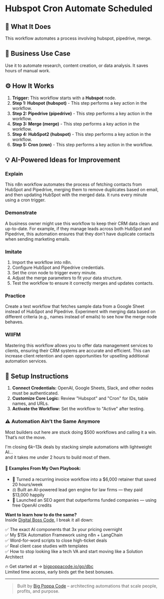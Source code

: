 # Hubspot Cron Automate Scheduled

## 🚀 What It Does
This workflow automates a process involving hubspot, pipedrive, merge.

## 💼 Business Use Case
Use it to automate research, content creation, or data analysis. It saves hours of manual work.

## ⚙️ How It Works
1.  **Trigger:** This workflow starts with a **Hubspot** node.
2. **Step 1: Hubspot (hubspot)** - This step performs a key action in the workflow.
3. **Step 2: Pipedrive (pipedrive)** - This step performs a key action in the workflow.
4. **Step 3: Merge (merge)** - This step performs a key action in the workflow.
5. **Step 4: HubSpot2 (hubspot)** - This step performs a key action in the workflow.
6. **Step 5: Cron (cron)** - This step performs a key action in the workflow.

## 💡 AI-Powered Ideas for Improvement
### **Explain**
This n8n workflow automates the process of fetching contacts from HubSpot and Pipedrive, merging them to remove duplicates based on email, and then updating HubSpot with the merged data. It runs every minute using a cron trigger.

### **Demonstrate**
A business owner might use this workflow to keep their CRM data clean and up-to-date. For example, if they manage leads across both HubSpot and Pipedrive, this automation ensures that they don't have duplicate contacts when sending marketing emails.

### **Imitate**
1. Import the workflow into n8n.
2. Configure HubSpot and Pipedrive credentials.
3. Set the cron node to trigger every minute.
4. Adjust the merge parameters to fit your data structure.
5. Test the workflow to ensure it correctly merges and updates contacts.

### **Practice**
Create a test workflow that fetches sample data from a Google Sheet instead of HubSpot and Pipedrive. Experiment with merging data based on different criteria (e.g., names instead of emails) to see how the merge node behaves.

### **WIIFM**
Mastering this workflow allows you to offer data management services to clients, ensuring their CRM systems are accurate and efficient. This can increase client retention and open opportunities for upselling additional automation services.

## 🔧 Setup Instructions
1. **Connect Credentials:** OpenAI, Google Sheets, Slack, and other nodes must be authenticated.
2. **Customize Core Logic:** Review "Hubspot" and "Cron" for IDs, table names, and URLs.
3. **Activate the Workflow:** Set the workflow to "Active" after testing.

### ⚠️ Automation Ain’t the Same Anymore

Most builders out here are stuck doing $500 workflows and calling it a win.  
That’s not the move.  

I'm closing $6k–$13k deals by stacking simple automations with lightweight AI...  
and it takes me under 2 hours to build most of them.

#### 🧠 Examples From My Own Playbook:
- 🔁 Turned a recurring invoice workflow into a $6,000 retainer that saved 20 hours/week  
- ⚖️ Built an AI-powered lead gen engine for law firms — they paid $13,000 happily  
- 🚀 Launched an SEO agent that outperforms funded companies — using free OpenAI credits  

**Want to learn how to do the same?**  
Inside [Digital Boss Code](https://bigpoppacode.io/go/dbc), I break it all down:

✅ The exact AI components that 3x your pricing overnight  
✅ My $15k Automation Framework using n8n + LangChain  
✅ Word-for-word scripts to close high-ticket deals  
✅ Real client case studies with templates  
✅ How to stop looking like a tech VA and start moving like a Solution Architect  

🔥 Get started at → [bigpoppacode.io/go/dbc](https://bigpoppacode.io/go/dbc)  
Limited time access, early birds get the best bonuses.

---
> Built by [Big Poppa Code](https://bigpoppacode.io) – architecting automations that scale people, profits, and purpose.
